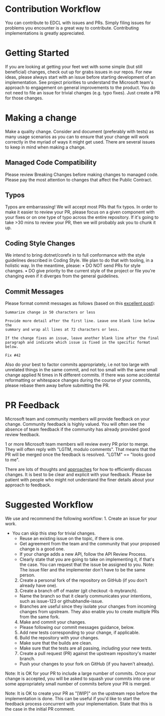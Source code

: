 Contribution Workflow
=====================

You can contribute to EDCL with issues and PRs. Simply filing issues for problems you encounter is a great way to contribute. Contributing implementations is greatly appreciated.

Getting Started
===============
If you are looking at getting your feet wet with some simple (but still beneficial) changes, check out up for grabs issues in our repos. 
For new ideas, please always start with an issue before starting development of an implementation. See project priorities to understand the Microsoft team's approach to engagement on general improvements to the product.
You do not need to file an issue for trivial changes (e.g. typo fixes). Just create a PR for those changes.

Making a change
===============
Make a quality change. Consider and document (preferably with tests) as many usage scenarios as you can to ensure that your change will work correctly in the myriad of ways it might get used.
There are several issues to keep in mind when making a change.

Managed Code Compatibility
--------------------------
Please review Breaking Changes before making changes to managed code. Please pay the most attention to changes that affect the Public Contract.

Typos
-----
Typos are embarrassing! We will accept most PRs that fix typos. In order to make it easier to review your PR, please focus on a given component with your fixes or on one type of typo across the entire repository. If it's going to take >30 mins to review your PR, then we will probably ask you to chunk it up.

Coding Style Changes
--------------------
We intend to bring dotnet/corefx in to full conformance with the style guidelines described in Coding Style. We plan to do that with tooling, in a holistic way. In the meantime, please:
	• DO NOT send PRs for style changes. 
	• DO give priority to the current style of the project or file you're changing even if it diverges from the general guidelines.

Commit Messages
---------------
Please format commit messages as follows (based on this [excellent post](http://tbaggery.com/2008/04/19/a-note-about-git-commit-messages.html)):

```
Summarize change in 50 characters or less

Provide more detail after the first line. Leave one blank line below the
summary and wrap all lines at 72 characters or less.

If the change fixes an issue, leave another blank line after the final
paragraph and indicate which issue is fixed in the specific format
below.

Fix #42
```

Also do your best to factor commits appropriately, i.e not too large with unrelated things in the same commit, and not too small with the same small change applied N times in N different commits. If there was some accidental reformatting or whitespace changes during the course of your commits, please rebase them away before submitting the PR.

PR Feedback
===========

Microsoft team and community members will provide feedback on your change. Community feedback is highly valued. You will often see the absence of team feedback if the community has already provided good review feedback. 

1 or more Microsoft team members will review every PR prior to merge. They will often reply with "LGTM, modulo comments". That means that the PR will be merged once the feedback is resolved. "LGTM" == "looks good to me".

There are lots of thoughts and [approaches](https://github.com/antlr/antlr4-cpp/blob/master/CONTRIBUTING.md#emoji) for how to efficiently discuss changes. It is best to be clear and explicit with your feedback. Please be patient with people who might not understand the finer details about your approach to feedback.

Suggested Workflow
==================

We use and recommend the following workflow:
	1. Create an issue for your work. 
  - You can skip this step for trivial changes.
	- Reuse an existing issue on the topic, if there is one.
	- Get agreement from the team and the community that your proposed change is a good one.
	- If your change adds a new API, follow the API Review Process. 
	- Clearly state that you are going to take on implementing it, if that's the case. You can request that the issue be assigned to you. Note: The issue filer and the implementer don't have to be the same person.
	2. Create a personal fork of the repository on GitHub (if you don't already have one).
	3. Create a branch off of master (git checkout -b mybranch). 
	- Name the branch so that it clearly communicates your intentions, such as issue-123 or githubhandle-issue. 
	- Branches are useful since they isolate your changes from incoming changes from upstream. They also enable you to create multiple PRs from the same fork.
	4. Make and commit your changes. 
	- Please following our commit messages guidance, below.
	5. Add new tests corresponding to your change, if applicable.
	6. Build the repository with your changes. 
	- Make sure that the builds are clean.
	- Make sure that the tests are all passing, including your new tests.
	7. Create a pull request (PR) against the upstream repository's master branch. 
	- Push your changes to your fork on GitHub (if you haven't already).

Note: It is OK for your PR to include a large number of commits. Once your change is accepted, you will be asked to squash your commits into one or some appropriately small number of commits before your PR is merged.

Note: It is OK to create your PR as "[WIP]" on the upstream repo before the implementation is done. This can be useful if you'd like to start the feedback process concurrent with your implementation. State that this is the case in the initial PR comment.
